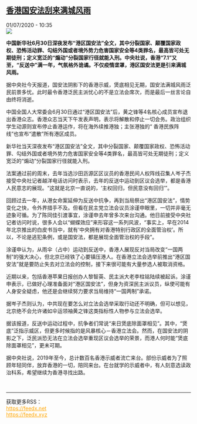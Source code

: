<!--1593593736000-->
[香港国安法刮来满城风雨](http://www.rfi.fr//cn/%E4%B8%AD%E5%9B%BD/20200701-%E9%A6%99%E6%B8%AF%E5%9B%BD%E5%AE%89%E6%B3%95%E5%88%AE%E6%9D%A5%E6%BB%A1%E5%9F%8E%E9%A3%8E%E9%9B%A8)
------

<div>01/07/2020 - 10:35</div><img src="https://s.rfi.fr/media/display/c89137ec-bb75-11ea-ab46-005056bf87d6/w:310/p:16x9/2020-07-01T075119Z_2000229688_RC27KH9YNFZP_RTRMADP_3_HONGKONG-PROTESTS-ANNIVERSARY.JPG"><p><strong>中国新华社6月30日深夜发布“港区国安法”全文，其中分裂国家、颠覆国家政权、恐怖活动罪、勾结外国或者境外势力危害国家安全等4类罪名，最高皆可处无期徒刑；定义宽泛的“煽动”分裂国家行径就能入刑。中央社说，香港“7.1”又至，“反送中”满一年，气氛格外诡谲。不仅疫情垄罩，港区国安法更是引来满城风雨。</strong></p><div class="t-content__body u-clearfix"><div class="m-interstitial"></div><p>据中央社今天报道，国安法阴影下的香港示威，煲底相见无期，国安法满城风雨泛民前景多忧。此时最令香港泛民主派忧心的不是立法会席次，而是最后一丝言论自由终将消逝。</p><p>中国全国人大常委会6月30日通过“港区国安法”后，黄之锋等4名核心成员宣布退出香港众志。香港众志当天下午发表声明，表示将解散和停止一切会务。政治组织学生动源则宣布停止香港运作，将在海外续推港独；主张港独的“ 香港民族阵线”也宣布“遣散”所有港区成员。</p><p>新华社当天深夜发布“港区国安法”全文，其中分裂国家、颠覆国家政权、恐怖活动罪、勾结外国或者境外势力危害国家安全等4类罪名，最高皆可处无期徒刑；定义宽泛的“煽动”分裂国家行径就能入刑。</p><p>法案通过前的周末，去年当选沙田沥源区区议员的香港民间人权阵线召集人岑子杰接受中央社记者越洋电话访问时表示，去年的反送中运动到区议会选举，都是香港人民意志的展现。“这就是北京一直说的，‘主权回归，但民意没有回归’”。</p><p>回顾过去一年，从港女命案延伸为反送中抗争，再到当局祭出“港区国安法”，情势变化之快，令外界措手不及。但看在民主党立法会议员涂谨申眼里，一切并非毫无迹象可循。为了陈同佳引渡事宜，涂谨申去年曾多次来台沟通。他日前接受中央社记者访问时说，很多人会以“蝴蝶效应”来形容这一系列风波，“事实上，早在2014年北京推出的白皮书当中，就有‘中央拥有对香港特别行政区的全面管治权’。所以，不论是逃犯条例，或是国安法，都是展现全面管治权的手段”。</p><p>涂谨申认为，从雨伞（占中）运动到反送中，香港人展现反对当局改变“一国两制”的强大决心，但北京已经铁了心要镇压港人。在香港立法会选举前推出“港区国安法”就是要防止失去对立法会的控制，接下来很可能有大量参选人被取消资格。</p><p>近期以来，包括香港苹果日报创办人黎智英、民主派大老李柱铭陆续被起诉。涂谨申表示，已做好心理准备面对“港区国安法”，但身为资深民主派议员，纵使可能有人身安全疑虑，他还是会继续努力要求当局维持“一国两制”承诺。</p><p>据岑子杰则认为，中共现在要怎么对立法会选举采取行动还不明确，但可以想见，北京绝不会允许诸如伞运领袖黄之锋这类指标性人物参与立法会选举。</p><p>据该报道，反送中运动过程中，抗争者们常说“来日煲底除面罩相见”。其中，“煲底”泛指示威区，但更多时候指的是风暴核心－香港立法会。然而，在国安法的阴影之下，泛民派恐无法在立法会选举重现区议会选举的荣景，而港人何时能“煲底除面罩相见”，更未可期。</p><p>据中央社说，2019年至今，总计数百名香港示威者流亡来台。部份示威者为了照顾年轻同伴，放弃香港的一切，陪同来台。在台就学的示威者中，有人刻意选读政治科系，希望继续为香港寻找出路。</p><div class="o-self-promo o-self-promo--nl o-self-promo--hidden" data-selfpromo-newsletter></div><div class="o-self-promo o-self-promo--app o-self-promo--hidden" data-selfpromo-app></div></div><br><hr><div>获取更多RSS：<br><a href="https://feedx.net" style="color:orange" target="_blank">https://feedx.net</a> <br><a href="https://feedx.xyz" style="color:orange" target="_blank">https://feedx.xyz</a><br></div>
